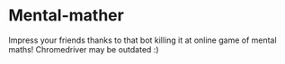 # Mental-mather
Impress your friends thanks to that bot killing it at online game of mental maths! 
Chromedriver may be outdated :)
